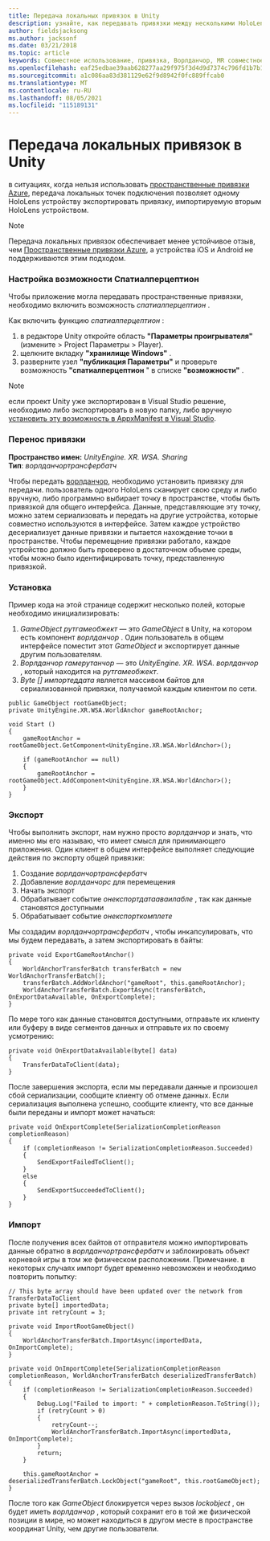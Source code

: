 ```yaml
---
title: Передача локальных привязок в Unity
description: узнайте, как передавать привязки между несколькими HoloLens устройствами в приложении Unity mixed reality.
author: fieldsjacksong
ms.author: jacksonf
ms.date: 03/21/2018
ms.topic: article
keywords: Совместное использование, привязка, Ворлданчор, MR совместное использование 250, Ворлданчортрансфербатч, Спатиалперцептион, перемещение, перенос локальной привязки, экспорт привязки, импорт привязки
ms.openlocfilehash: eaf25edbae39aab628277aa29f975f3d4d9d7374c796fd1b7b159053d4a46b95
ms.sourcegitcommit: a1c086aa83d381129e62f9d8942f0fc889ffcab0
ms.translationtype: MT
ms.contentlocale: ru-RU
ms.lasthandoff: 08/05/2021
ms.locfileid: "115189131"
---
```

# <a name="local-anchor-transfers-in-unity"></a>Передача локальных привязок в Unity

в ситуациях, когда нельзя использовать <a href="/azure/spatial-anchors" target="_blank">пространственные привязки Azure</a>, передача локальных точек подключения позволяет одному HoloLens устройству экспортировать привязку, импортируемую вторым HoloLens устройством.

>[!NOTE]
>Передача локальных привязок обеспечивает менее устойчивое отзыв, чем <a href="/azure/spatial-anchors" target="_blank">Пространственные привязки Azure</a>, а устройства iOS и Android не поддерживаются этим подходом.

### <a name="setting-the-spatialperception-capability"></a>Настройка возможности Спатиалперцептион

Чтобы приложение могла передавать пространственные привязки, необходимо включить возможность *спатиалперцептион* .

Как включить функцию *спатиалперцептион* :
1. в редакторе Unity откройте область **"Параметры проигрывателя"** (измените > Project Параметры > Player).
2. щелкните вкладку **"хранилище Windows"** .
3. разверните узел **"публикация Параметры"** и проверьте возможность **"спатиалперцептион** " в списке **"возможности"** .

>[!NOTE]
>если проект Unity уже экспортирован в Visual Studio решение, необходимо либо экспортировать в новую папку, либо вручную [установить эту возможность в AppxManifest в Visual Studio](local-anchor-transfers-in-directx.md#set-up-your-app-to-use-the-spatialperception-capability).

### <a name="anchor-transfer"></a>Перенос привязки

**Пространство имен:** *UnityEngine. XR. WSA. Sharing*<br>
**Тип**: *ворлданчортрансфербатч*

Чтобы передать [ворлданчор](../develop/unity/coordinate-systems-in-unity.md), необходимо установить привязку для передачи. пользователь одного HoloLens сканирует свою среду и либо вручную, либо программно выбирает точку в пространстве, чтобы быть привязкой для общего интерфейса. Данные, представляющие эту точку, можно затем сериализовать и передать на другие устройства, которые совместно используются в интерфейсе. Затем каждое устройство десериализует данные привязки и пытается нахождение точки в пространстве. Чтобы перемещение привязки работало, каждое устройство должно быть проверено в достаточном объеме среды, чтобы можно было идентифицировать точку, представленную привязкой.

### <a name="setup"></a>Установка

Пример кода на этой странице содержит несколько полей, которые необходимо инициализировать:
1. *GameObject рутгамеобжект* — это *GameObject* в Unity, на котором есть компонент *ворлданчор* . Один пользователь в общем интерфейсе поместит этот *GameObject* и экспортирует данные другим пользователям.
2. *Ворлданчор гамерутанчор* — это *UnityEngine. XR. WSA. ворлданчор* , который находится на *рутгамеобжект*.
3. *Byte [] импортеддата* является массивом байтов для сериализованной привязки, получаемой каждым клиентом по сети.

```
public GameObject rootGameObject;
private UnityEngine.XR.WSA.WorldAnchor gameRootAnchor;

void Start ()
{
    gameRootAnchor = rootGameObject.GetComponent<UnityEngine.XR.WSA.WorldAnchor>();

    if (gameRootAnchor == null)
    {
        gameRootAnchor = rootGameObject.AddComponent<UnityEngine.XR.WSA.WorldAnchor>();
    }
}
```

### <a name="exporting"></a>Экспорт

Чтобы выполнить экспорт, нам нужно просто *ворлданчор* и знать, что именно мы его называю, что имеет смысл для принимающего приложения. Один клиент в общем интерфейсе выполняет следующие действия по экспорту общей привязки:
1. Создание *ворлданчортрансфербатч*
2. Добавление *ворлданчорс* для перемещения
3. Начать экспорт
4. Обрабатывает событие *онекспортдатааваилабле* , так как данные становятся доступными
5. Обрабатывает событие *онекспорткомплете*

Мы создадим *ворлданчортрансфербатч* , чтобы инкапсулировать, что мы будем передавать, а затем экспортировать в байты:

```
private void ExportGameRootAnchor()
{
    WorldAnchorTransferBatch transferBatch = new WorldAnchorTransferBatch();
    transferBatch.AddWorldAnchor("gameRoot", this.gameRootAnchor);
    WorldAnchorTransferBatch.ExportAsync(transferBatch, OnExportDataAvailable, OnExportComplete);
}
```

По мере того как данные становятся доступными, отправьте их клиенту или буферу в виде сегментов данных и отправьте их по своему усмотрению:

```
private void OnExportDataAvailable(byte[] data)
{
    TransferDataToClient(data);
}
```

После завершения экспорта, если мы передавали данные и произошел сбой сериализации, сообщите клиенту об отмене данных. Если сериализация выполнена успешно, сообщите клиенту, что все данные были переданы и импорт может начаться:

```
private void OnExportComplete(SerializationCompletionReason completionReason)
{
    if (completionReason != SerializationCompletionReason.Succeeded)
    {
        SendExportFailedToClient();
    }
    else
    {
        SendExportSucceededToClient();
    }
}
```

### <a name="importing"></a>Импорт

После получения всех байтов от отправителя можно импортировать данные обратно в *ворлданчортрансфербатч* и заблокировать объект корневой игры в том же физическом расположении. Примечание. в некоторых случаях импорт будет временно невозможен и необходимо повторить попытку:

```
// This byte array should have been updated over the network from TransferDataToClient
private byte[] importedData;
private int retryCount = 3;

private void ImportRootGameObject()
{
    WorldAnchorTransferBatch.ImportAsync(importedData, OnImportComplete);
}

private void OnImportComplete(SerializationCompletionReason completionReason, WorldAnchorTransferBatch deserializedTransferBatch)
{
    if (completionReason != SerializationCompletionReason.Succeeded)
    {
        Debug.Log("Failed to import: " + completionReason.ToString());
        if (retryCount > 0)
        {
            retryCount--;
            WorldAnchorTransferBatch.ImportAsync(importedData, OnImportComplete);
        }
        return;
    }

    this.gameRootAnchor = deserializedTransferBatch.LockObject("gameRoot", this.rootGameObject);
}
```

После того как *GameObject* блокируется через вызов *lockobject* , он будет иметь *ворлданчор* , который сохранит его в той же физической позиции в мире, но может находиться в другом месте в пространстве координат Unity, чем другие пользователи.